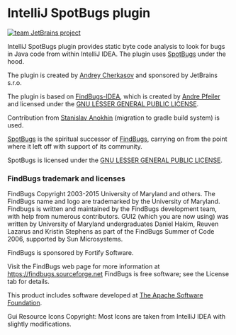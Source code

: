 # IntelliJ SpotBugs plugin

[![team JetBrains project](http://jb.gg/badges/team.svg)](https://confluence.jetbrains.com/display/ALL/JetBrains+on+GitHub)

IntelliJ SpotBugs plugin provides static byte code analysis to look for bugs in Java code from within IntelliJ IDEA.
The plugin uses [SpotBugs](https://spotbugs.github.io/) under the hood.

The plugin is created by [Andrey Cherkasov](jqy@protonmail.com) and sponsored by JetBrains s.r.o.

The plugin is based on [FindBugs-IDEA](https://github.com/andrepdo/findbugs-idea), which is created by [Andre Pfeiler](mailto:andrepdo@dev.java.net) and licensed under the [GNU LESSER GENERAL PUBLIC LICENSE](https://www.gnu.org/licenses/old-licenses/lgpl-2.1.en.html).

Contribution from [Stanislav Anokhin](staslock@gmail.com) (migration to gradle build system) is used.

[SpotBugs](https://spotbugs.github.io/) is the spiritual successor of [FindBugs](https://github.com/findbugsproject/findbugs), carrying on from the point where it left off with support of its community.

SpotBugs is licensed under the [GNU LESSER GENERAL PUBLIC LICENSE](https://www.gnu.org/licenses/old-licenses/lgpl-2.1.en.html).

### FindBugs trademark and licenses

FindBugs Copyright  2003-2015 University of Maryland and others. 
The FindBugs name and logo are trademarked by the University of Maryland.
Findbugs is written and maintained by the FindBugs development team, 
with help from numerous contributors. GUI2 (which you are now using) 
was written by University of Maryland undergraduates Daniel Hakim, 
Reuven Lazarus and Kristin Stephens as part of the FindBugs Summer of Code 2006, 
supported by Sun Microsystems.

FindBugs is sponsored by Fortify Software.

Visit the FindBugs web page for more information at https://findbugs.sourceforge.net
FindBugs is free software; see the License tab for details.

This product includes software developed at
[The Apache Software Foundation](http://www.apache.org/).

Gui Resource Icons Copyright:
Most Icons are taken from IntelliJ IDEA with slightly modifications.
